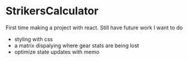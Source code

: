 # StrikersCalculator
 First time making a project with react. Still have future work I want to do
 
 - styling with css
 - a matrix dispalying where gear stats are being lost
 - optimize state updates with memo
